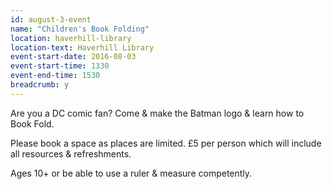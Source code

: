 ```yaml
---
id: august-3-event
name: "Children's Book Folding"
location: haverhill-library
location-text: Haverhill Library
event-start-date: 2016-08-03
event-start-time: 1330
event-end-time: 1530
breadcrumb: y
---
```

Are you a DC comic fan? Come & make the Batman logo & learn how to Book Fold.

Please book a space as places are limited. £5 per person which will include all resources & refreshments.

Ages 10+ or be able to use a ruler & measure competently.
